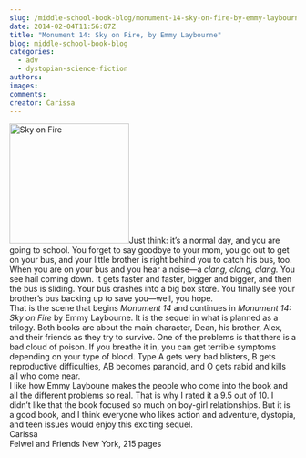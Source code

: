 ```yaml
---
slug: /middle-school-book-blog/monument-14-sky-on-fire-by-emmy-laybourne
date: 2014-02-04T11:56:07Z
title: "Monument 14: Sky on Fire, by Emmy Laybourne"
blog: middle-school-book-blog
categories:
  - adv
  - dystopian-science-fiction
authors:
images:
comments:
creator: Carissa
---
```


<img src="https//d202m5krfqbpi5.cloudfront.net/books/1364599871l/16075615.jpg" alt="Sky on Fire" height="210" class="alignleft size-thumbnail wp-image-803"/>Just think: it’s a normal day, and you are going to school. You forget to say goodbye to your mom, you go out to get on your bus, and your little brother is right behind you to catch his bus, too. When you are on your bus and you hear a noise—a<i> clang, clang, clang.</i> You see hail coming down. It gets faster and faster, bigger and bigger, and then the bus is sliding. Your bus crashes into a big box store. You finally see your brother’s bus backing up to save you—well, you hope.<br />That is the scene that begins <i>Monument 14 </i>and continues in <i>Monument 14: Sky on Fire </i>by Emmy Laybourne. It is the sequel in what is planned as a trilogy. Both books are about the main character, Dean, his brother, Alex, and their friends as they try to survive. One of the problems is that there is a bad cloud of poison. If you breathe it in, you can get terrible symptoms depending on your type of blood. Type A gets very bad blisters, B gets reproductive difficulties, AB becomes paranoid, and O gets rabid and kills all who come near.<br />I like how Emmy Layboune makes the people who come into the book and all the different problems so real. That is why I rated it a 9.5 out of 10. I didn’t like that the book focused so much on boy-girl relationships. But it is a good book, and I think everyone who likes action and adventure, dystopia, and teen issues would enjoy this exciting sequel.<br />Carissa<br />Felwel and Friends New York, 215 pages
